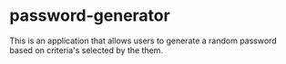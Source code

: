 # password-generator
This is an application that allows users to generate a random password based on criteria's selected by the them.
